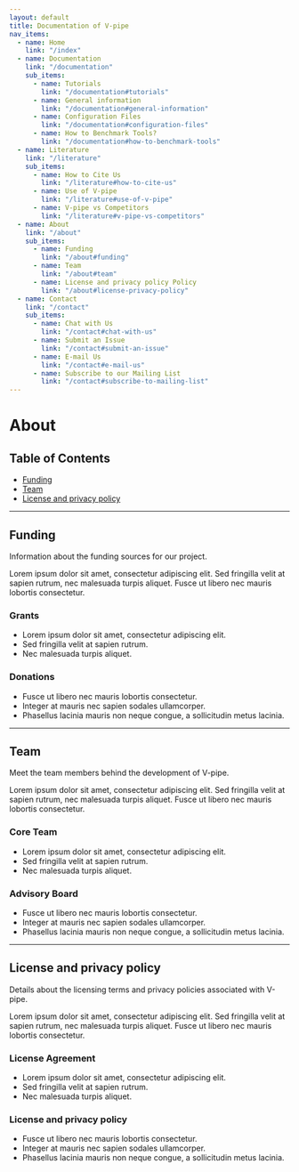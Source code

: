 ```yaml
---
layout: default
title: Documentation of V-pipe
nav_items:
  - name: Home
    link: "/index"
  - name: Documentation
    link: "/documentation"
    sub_items:
      - name: Tutorials
        link: "/documentation#tutorials"
      - name: General information
        link: "/documentation#general-information"
      - name: Configuration Files
        link: "/documentation#configuration-files"
      - name: How to Benchmark Tools?
        link: "/documentation#how-to-benchmark-tools"
  - name: Literature
    link: "/literature"
    sub_items:
      - name: How to Cite Us
        link: "/literature#how-to-cite-us"
      - name: Use of V-pipe
        link: "/literature#use-of-v-pipe"
      - name: V-pipe vs Competitors
        link: "/literature#v-pipe-vs-competitors"
  - name: About
    link: "/about"
    sub_items:
      - name: Funding
        link: "/about#funding"
      - name: Team
        link: "/about#team"
      - name: License and privacy policy Policy
        link: "/about#license-privacy-policy"
  - name: Contact
    link: "/contact"
    sub_items:
      - name: Chat with Us
        link: "/contact#chat-with-us"
      - name: Submit an Issue
        link: "/contact#submit-an-issue"
      - name: E-mail Us
        link: "/contact#e-mail-us"
      - name: Subscribe to our Mailing List
        link: "/contact#subscribe-to-mailing-list"
---
```


# About

## Table of Contents
- [Funding](#funding)
- [Team](#team)
- [License and privacy policy](#license-and-privacy-policy)

---

## Funding
Information about the funding sources for our project.

Lorem ipsum dolor sit amet, consectetur adipiscing elit. Sed fringilla velit at sapien rutrum, nec malesuada turpis aliquet. Fusce ut libero nec mauris lobortis consectetur.

### Grants
- Lorem ipsum dolor sit amet, consectetur adipiscing elit.
- Sed fringilla velit at sapien rutrum.
- Nec malesuada turpis aliquet.

### Donations
- Fusce ut libero nec mauris lobortis consectetur.
- Integer at mauris nec sapien sodales ullamcorper.
- Phasellus lacinia mauris non neque congue, a sollicitudin metus lacinia.

---

## Team
Meet the team members behind the development of V-pipe.

Lorem ipsum dolor sit amet, consectetur adipiscing elit. Sed fringilla velit at sapien rutrum, nec malesuada turpis aliquet. Fusce ut libero nec mauris lobortis consectetur.

### Core Team
- Lorem ipsum dolor sit amet, consectetur adipiscing elit.
- Sed fringilla velit at sapien rutrum.
- Nec malesuada turpis aliquet.

### Advisory Board
- Fusce ut libero nec mauris lobortis consectetur.
- Integer at mauris nec sapien sodales ullamcorper.
- Phasellus lacinia mauris non neque congue, a sollicitudin metus lacinia.

---

## License and privacy policy
Details about the licensing terms and privacy policies associated with V-pipe.

Lorem ipsum dolor sit amet, consectetur adipiscing elit. Sed fringilla velit at sapien rutrum, nec malesuada turpis aliquet. Fusce ut libero nec mauris lobortis consectetur.

### License Agreement
- Lorem ipsum dolor sit amet, consectetur adipiscing elit.
- Sed fringilla velit at sapien rutrum.
- Nec malesuada turpis aliquet.

### License and privacy policy
- Fusce ut libero nec mauris lobortis consectetur.
- Integer at mauris nec sapien sodales ullamcorper.
- Phasellus lacinia mauris non neque congue, a sollicitudin metus lacinia.